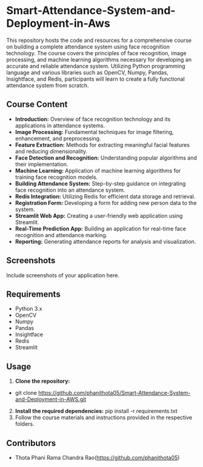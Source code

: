 # Smart-Attendance-System-and-Deployment-in-Aws

This repository hosts the code and resources for a comprehensive course on building a complete attendance system using face recognition technology. The course covers the principles of face recognition, image processing, and machine learning algorithms necessary for developing an accurate and reliable attendance system. Utilizing Python programming language and various libraries such as OpenCV, Numpy, Pandas, Insightface, and Redis, participants will learn to create a fully functional attendance system from scratch.

## Course Content
- **Introduction:** Overview of face recognition technology and its applications in attendance systems.
- **Image Processing:** Fundamental techniques for image filtering, enhancement, and preprocessing.
- **Feature Extraction:** Methods for extracting meaningful facial features and reducing dimensionality.
- **Face Detection and Recognition:** Understanding popular algorithms and their implementation.
- **Machine Learning:** Application of machine learning algorithms for training face recognition models.
- **Building Attendance System:** Step-by-step guidance on integrating face recognition into an attendance system.
- **Redis Integration:** Utilizing Redis for efficient data storage and retrieval.
- **Registration Form:** Developing a form for adding new person data to the system.
- **Streamlit Web App:** Creating a user-friendly web application using Streamlit.
- **Real-Time Prediction App:** Building an application for real-time face recognition and attendance marking.
- **Reporting:** Generating attendance reports for analysis and visualization.

## Screenshots
Include screenshots of your application here.

## Requirements
- Python 3.x
- OpenCV
- Numpy
- Pandas
- Insightface
- Redis
- Streamlit

## Usage
1. **Clone the repository:**
- git clone https://github.com/phanithota05/Smart-Attendance-System-and-Deployment-in-AWS.git
2. **Install the required dependencies:**
pip install -r requirements.txt
3. Follow the course materials and instructions provided in the respective folders.

## Contributors
- Thota Phani Rama Chandra Rao(https://github.com/phanithota05)
